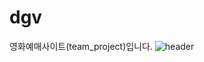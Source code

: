 # dgv
영화예매사이트(team_project)입니다.
![header](https://capsule-render.vercel.app/api?type=Transparent&color=auto&height=300&section=header&text=DGV&fontSize=90)
